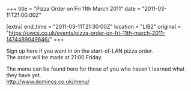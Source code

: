 +++
title = "Pizza Order on Fri 11th March 2011"
date = "2011-03-11T21:00:00Z"

[extra]
end_time = "2011-03-11T21:30:00Z"
location = "LIB2"
original = "https://uwcs.co.uk/events/pizza-order-on-fri-11th-march-2011-1474489049646/"
+++

Sign up here if you want in on the start-of-LAN pizza order.  
The order will be made at 21:00 Friday.

The menu can be found here for those of you who haven't learned what they have yet.  
http://www.dominos.co.uk/menu/

